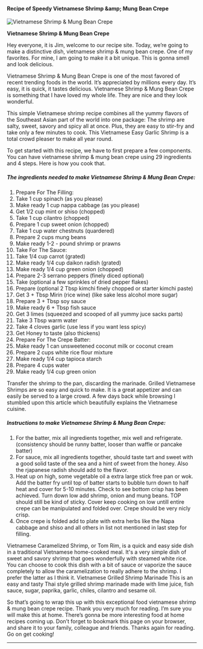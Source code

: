             

#### Recipe of Speedy Vietnamese Shrimp &amp;amp; Mung Bean Crepe

![Vietnamese Shrimp &amp; Mung Bean Crepe](https://img-global.cpcdn.com/recipes/b0506b2eddd96c9d/751x532cq70/vietnamese-shrimp-mung-bean-crepe-recipe-main-photo.jpg)

**Vietnamese Shrimp &amp; Mung Bean Crepe**

Hey everyone, it is Jim, welcome to our recipe site. Today, we’re going to make a distinctive dish, vietnamese shrimp & mung bean crepe. One of my favorites. For mine, I am going to make it a bit unique. This is gonna smell and look delicious.

Vietnamese Shrimp & Mung Bean Crepe is one of the most favored of recent trending foods in the world. It’s appreciated by millions every day. It’s easy, it is quick, it tastes delicious. Vietnamese Shrimp & Mung Bean Crepe is something that I have loved my whole life. They are nice and they look wonderful.

This simple Vietnamese shrimp recipe combines all the yummy flavors of the Southeast Asian part of the world into one package: The shrimp are salty, sweet, savory and spicy all at once. Plus, they are easy to stir-fry and take only a few minutes to cook. This Vietnamese Easy Garlic Shrimp is a total crowd pleaser to make all year round.

To get started with this recipe, we have to first prepare a few components. You can have vietnamese shrimp & mung bean crepe using 29 ingredients and 4 steps. Here is how you cook that.

##### The ingredients needed to make Vietnamese Shrimp & Mung Bean Crepe:

1.  Prepare For The Filling:
2.  Take 1 cup spinach (as you please)
3.  Make ready 1 cup nappa cabbage (as you please)
4.  Get 1/2 cup mint or shiso (chopped)
5.  Take 1 cup cilantro (chopped)
6.  Prepare 1 cup sweet onion (chopped)
7.  Take 1 cup water chestnuts (quardered)
8.  Prepare 2 cups mung beans
9.  Make ready 1-2 - pound shrimp or prawns
10.  Take For The Sauce:
11.  Take 1/4 cup carrot (grated)
12.  Make ready 1/4 cup daikon radish (grated)
13.  Make ready 1/4 cup green onion (chopped)
14.  Prepare 2-3 serrano peppers (finely diced optional)
15.  Take (optional a few sprinkles of dried pepper flakes)
16.  Prepare (optional 2 Tbsp kimchi finely chopped or starter kimchi paste)
17.  Get 3 + Tbsp Mirin (rice wine) (like sake less alcohol more sugar)
18.  Prepare 3 + Tbsp soy sauce
19.  Make ready 6 + Tbsp fish sauce
20.  Get 3 limes (squeezed and scooped of all yummy juce sacks parts)
21.  Take 3 Tbsp warm water
22.  Take 4 cloves garlic (use less if you want less spicy)
23.  Get Honey to taste (also thickens)
24.  Prepare For The Crepe Batter:
25.  Make ready 1 can unsweetened coconut milk or coconut cream
26.  Prepare 2 cups white rice flour mixture
27.  Make ready 1/4 cup tapioca starch
28.  Prepare 4 cups water
29.  Make ready 1/4 cup green onion

Transfer the shrimp to the pan, discarding the marinade. Grilled Vietnamese Shrimps are so easy and quick to make. It is a great appetizer and can easily be served to a large crowd. A few days back while browsing I stumbled upon this article which beautifully explains the Vietnamese cuisine.

##### Instructions to make Vietnamese Shrimp & Mung Bean Crepe:

1.  For the batter, mix all ingredients together, mix well and refrigerate. (consistency should be runny batter, looser than waffle or pancake batter)
2.  For sauce, mix all ingredients together, should taste tart and sweet with a good solid taste of the sea and a hint of sweet from the honey. Also the rjapanese radish should add to the flavor.
3.  Heat up on high, some vegetable oil a extra large stick free pan or wok. Add the batter fry until top of batter starts to bubble turn down to half heat and cover for 5-10 minutes. Check to see bottom crisp has been achieved. Turn down low add shrimp, onion and mung beans. TOP should still be kind of sticky. Cover keep cooking on low untill entire crepe can be manipulated and folded over. Crepe should be very nicly crisp.
4.  Once crepe is folded add to plate with extra herbs like the Napa cabbage and shiso and all others in list not mentioned in last step for filling.

Vietnamese Caramelized Shrimp, or Tom Rim, is a quick and easy side dish in a traditional Vietnamese home-cooked meal. It's a very simple dish of sweet and savory shrimp that goes wonderfully with steamed white rice. You can choose to cook this dish with a bit of sauce or vaporize the sauce completely to allow the caramelization to really adhere to the shrimp. I prefer the latter as I think it. Vietnamese Grilled Shrimp Marinade This is an easy and tasty Thai style grilled shrimp marinade made with lime juice, fish sauce, sugar, paprika, garlic, chiles, cilantro and sesame oil.

So that’s going to wrap this up with this exceptional food vietnamese shrimp & mung bean crepe recipe. Thank you very much for reading. I’m sure you will make this at home. There’s gonna be more interesting food at home recipes coming up. Don’t forget to bookmark this page on your browser, and share it to your family, colleague and friends. Thanks again for reading. Go on get cooking!

* * *